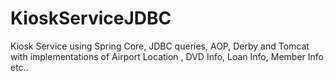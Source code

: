 KioskServiceJDBC
================

Kiosk Service using Spring Core, JDBC queries, AOP, Derby and Tomcat with implementations of Airport Location , DVD Info, Loan Info, Member Info etc..
